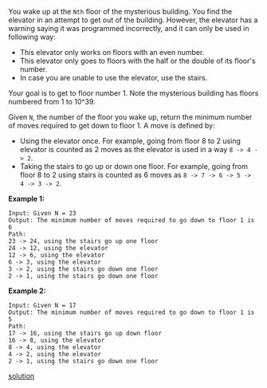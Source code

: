 You wake up at the `Nth` floor of the mysterious building. You find the elevator in an attempt to get out of the building. However, the elevator has a warning saying it was programmed incorrectly, and it can only be used in following way:

- This elevator only works on floors with an even number.
- This elevator only goes to floors with the half or the double of its floor's number.
- In case you are unable to use the elevator, use the stairs.

Your goal is to get to floor number 1. Note the mysterious building has floors numbered from 1 to 10^39.

Given `N`, the number of the floor you wake up, return the minimum number of moves required to get down to floor 1. A move is defined by:

- Using the elevator once. For example, going from floor 8 to 2 using elevator is counted as 2 moves as the elevator is used in a way `8 -> 4 -> 2`.
- Taking the stairs to go up or down one floor. For example, going from floor 8 to 2 using stairs is counted as 6 moves as `8 -> 7 -> 6 -> 5 -> 4 -> 3 -> 2`.

**Example 1:**

```
Input: Given N = 23
Output: The minimum number of moves required to go down to floor 1 is 6
Path:
23 -> 24, using the stairs go up one floor
24 -> 12, using the elevator
12 -> 6, using the elevator
6 -> 3, using the elevator
3 -> 2, using the stairs go down one floor
2 -> 1, using the stairs go down one floor
```

**Example 2:**

```
Input: Given N = 17
Output: The minimum number of moves required to go down to floor 1 is 5
Path:
17 -> 16, using the stairs go up down floor
16 -> 8, using the elevator
8 -> 4, using the elevator
4 -> 2, using the elevator
2 -> 1, using the stairs go down one floor
```

[solution](add-question-1-solution)
